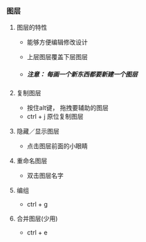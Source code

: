### 图层

1. 图层的特性

   * 能够方便编辑修改设计

   * 上层图层覆盖下层图层

   * ##### 注意： 每画一个新东西都要新建一个图层

2. 复制图层

   * 按住alt键， 拖拽要辅助的图层
   * ctrl + j 原位复制图层

3. 隐藏／显示图层

   * 点击图层前面的小眼睛

4. 重命名图层

   * 双击图层名字

5. 编组

   * ctrl + g

6. 合并图层(少用)

   * ctrl + e
